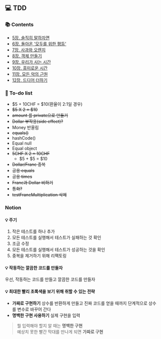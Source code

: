 ## 💻 TDD

### 📚 Contents
- [5장. 솔직히 말하자면](https://github.com/junseokoh0/tdd/wiki/5%EC%9E%A5.-%EC%86%94%EC%A7%81%ED%9E%88-%EB%A7%90%ED%95%98%EC%9E%90%EB%A9%B4)  
- [6장. 돌아온 '모두를 위한 평등'](https://github.com/junseokoh0/tdd/wiki/6%EC%9E%A5.-%EB%8F%8C%EC%95%84%EC%98%A8-'%EB%AA%A8%EB%91%90%EB%A5%BC-%EC%9C%84%ED%95%9C-%ED%8F%89%EB%93%B1')  
- [7장. 사과와 오렌지](https://github.com/junseokoh0/tdd/wiki/7%EC%9E%A5.-%EC%82%AC%EA%B3%BC%EC%99%80-%EC%98%A4%EB%A0%8C%EC%A7%80)  
- [8장. 객체 만들기](https://github.com/junseokoh0/tdd/wiki/8%EC%9E%A5.-%EA%B0%9D%EC%B2%B4-%EB%A7%8C%EB%93%A4%EA%B8%B0)
- [9장. 우리가 사는 시간](https://github.com/junseokoh0/tdd/wiki/9%EC%9E%A5.-%EC%9A%B0%EB%A6%AC%EA%B0%80-%EC%82%AC%EB%8A%94-%EC%8B%9C%EA%B0%84)
- [10장. 흥미로운 시간](https://github.com/junseokoh0/tdd/wiki/10%EC%9E%A5.-%ED%9D%A5%EB%AF%B8%EB%A1%9C%EC%9A%B4-%EC%8B%9C%EA%B0%84)
- [11장. 모든 악의 근원](https://github.com/junseokoh0/tdd/wiki/11%EC%9E%A5.-%EB%AA%A8%EB%93%A0-%EC%95%85%EC%9D%98-%EA%B7%BC%EC%9B%90)
- [12장. 드디어 더하기](https://github.com/junseokoh0/tdd/wiki/12%EC%9E%A5.-%EB%93%9C%EB%94%94%EC%96%B4,-%EB%8D%94%ED%95%98%EA%B8%B0)

### 🔖 To-do list
- $5 + 10CHF = $10(환율이 2:1일 경우)
- ~~$5 X 2 = $10~~
- ~~amount 를 private으로 만들기~~
- ~~Dollar 부작용(side effect)?~~
- Money 반올림
- ~~equals()~~
- hashCode()
- Equal null
- Equal object
- ~~5CHF X 2 = 10CHF~~
  - $5 + $5 = $10
- ~~Dollar/Franc 중복~~
- ~~공용 equals~~
- ~~공용 times~~
- ~~Franc과 Dollar 비하기~~
- ~~통화?~~
- ~~testFrancMultiplication 삭제~~

### Notion
#### 💡 주기
1. 작은 테스트를 하나 추가
2. 모든 테스트를 실행해서 테스트가 실패하는 것 확인
3. 조금 수정
4. 모든 테스트를 실행해서 테스트가 성공하는 것을 확인
5. 중복을 제거하기 위해 리팩토링

#### 💡 작동하는 깔끔한 코드를 만들자
우선, 작동하는 코드를 만들고 깔끔한 코드를 만들자

#### 💡 최대한 빨리 초록색을 보기 위해 취할 수 있는 전략
- **가짜로 구현하기**
  상수를 반환하게 만들고 진짜 코드를 얻을 때까지 단계적으로 상수를 변수로 바꾸어 간다  
- **명백한 구현 사용하기**
  실제 구현을 입력
  
> 뭘 입력해야 할지 알 때는 **명백한 구현**  
예상치 못한 빨간 막대를 만나게 되면 **가짜로 구현**  


